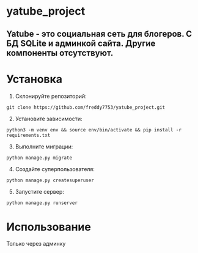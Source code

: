 # yatube_project

## Yatube - это социальная сеть для блогеров. С БД SQLite и админкой сайта. Другие компоненты отсутствуют. 

# Установка
1. Склонируйте репозиторий:

``` git clone https://github.com/freddy7753/yatube_project.git ```

2. Установите зависимости:

``` python3 -m venv env && source env/bin/activate && pip install -r requirements.txt ```

3. Выполните миграции:

``` python manage.py migrate ```

4. Создайте суперпользователя:

``` python manage.py createsuperuser ```

5. Запустите сервер:

``` python manage.py runserver ```

# Использование
 Только через админку

